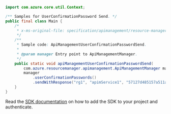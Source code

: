 ```java
import com.azure.core.util.Context;

/** Samples for UserConfirmationPassword Send. */
public final class Main {
    /*
     * x-ms-original-file: specification/apimanagement/resource-manager/Microsoft.ApiManagement/stable/2021-08-01/examples/ApiManagementUserConfirmationPasswordSend.json
     */
    /**
     * Sample code: ApiManagementUserConfirmationPasswordSend.
     *
     * @param manager Entry point to ApiManagementManager.
     */
    public static void apiManagementUserConfirmationPasswordSend(
        com.azure.resourcemanager.apimanagement.ApiManagementManager manager) {
        manager
            .userConfirmationPasswords()
            .sendWithResponse("rg1", "apimService1", "57127d485157a511ace86ae7", null, Context.NONE);
    }
}
```

Read the [SDK documentation](https://github.com/Azure/azure-sdk-for-java/blob/azure-resourcemanager-apimanagement_1.0.0-beta.3/sdk/apimanagement/azure-resourcemanager-apimanagement/README.md) on how to add the SDK to your project and authenticate.
